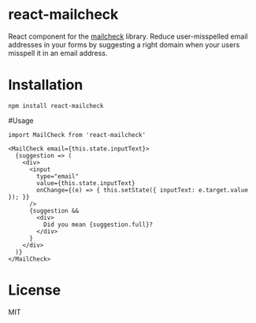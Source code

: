 # react-mailcheck
React component for the [mailcheck](https://github.com/mailcheck/mailcheck) library. Reduce user-misspelled email addresses in your forms by suggesting a right domain when your users misspell it in an email address.

# Installation
```
npm install react-mailcheck
```

#Usage
```
import MailCheck from 'react-mailcheck'

<MailCheck email={this.state.inputText}>
  {suggestion => (
    <div>
      <input
        type="email"
        value={this.state.inputText}
        onChange={(e) => { this.setState({ inputText: e.target.value }); }}
      />
      {suggestion &&
        <div>
          Did you mean {suggestion.full}?
        </div>
      }
    </div>
  )}
</MailCheck>
```

# License
MIT
